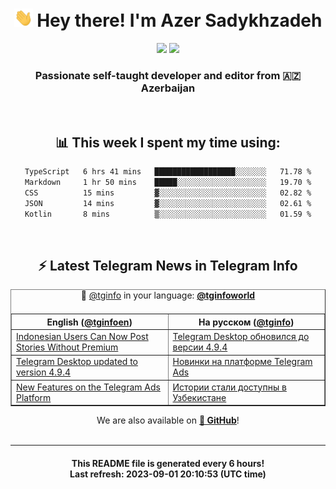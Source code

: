 <div align="center">
	<div>
		<h1>
      <img src="./assets/hi.gif" width="30px"> Hey there! I'm Azer Sadykhzadeh
    </h1>
    <img height="18" src="https://komarev.com/ghpvc/?username=sadykhzadeh&label=Views&color=2081c1&style=flat-square" />
		<a href="https://wakatime.com/Azer"> <img height="18" src="https://wakatime.com/badge/user/f80ae27a-c328-426f-a381-bc84136e2dd6.svg" /> </a>
    <h3>
      Passionate self-taught developer and editor from 🇦🇿 Azerbaijan
    </h3>
  </div>
  <br>

<h2>📊 This week I spent my time using:</h2>

<!--START_SECTION:waka-->

```txt
TypeScript   6 hrs 41 mins   ██████████████████░░░░░░░   71.78 %
Markdown     1 hr 50 mins    █████░░░░░░░░░░░░░░░░░░░░   19.70 %
CSS          15 mins         ▓░░░░░░░░░░░░░░░░░░░░░░░░   02.82 %
JSON         14 mins         ▓░░░░░░░░░░░░░░░░░░░░░░░░   02.61 %
Kotlin       8 mins          ▒░░░░░░░░░░░░░░░░░░░░░░░░   01.59 %
```

<!--END_SECTION:waka-->

<br>

<h2>⚡️ Latest Telegram News in Telegram Info</h2>
  <table border>
		<tr>
			<th width="50%">English (<a href="https://t.me/tginfoen">@tginfoen</a>)</th>
			<th>На русском (<a href="https://t.me/tginfo">@tginfo</a>)</th>
		</tr>
		<caption>🚩 <a href="https://t.me/tginfo">@tginfo</a> in your language: <a href="https://t.me/tginfoworld"><b>@tginfoworld</b></a><caption/>
  <tr><td><a href="https://t.me/tginfoen/1720">Indonesian Users Can Now Post Stories Without Premium </a></td>
    <td><a href="https://t.me/tginfo/3757">Telegram Desktop обновился до версии 4.9.4</a></td></tr><tr><td><a href="https://t.me/tginfoen/1719">Telegram Desktop updated to version 4.9.4</a></td>
    <td><a href="https://t.me/tginfo/3756">Новинки на платформе Telegram Ads</a></td></tr><tr><td><a href="https://t.me/tginfoen/1718">New Features on the Telegram Ads Platform</a></td>
    <td><a href="https://t.me/tginfo/3755">Истории стали доступны в Узбекистане</a></td></tr>
</table>
We are also available on <a href="https://github.com/tginfo"><b>🐙 GitHub</b></a>!
</div>

<br>
<hr>
<h4 align="center">This README file is generated <b>every 6 hours</b>!</br>Last refresh: <b>2023-09-01 20:10:53 (UTC time)</b></h4>
